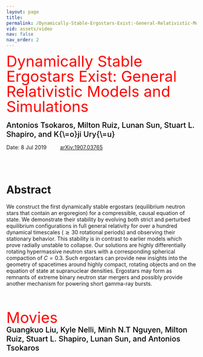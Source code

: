 ```yaml
---
layout: page
title: 
permalink: /Dynamically-Stable-Ergostars-Exist:-General-Relativistic-Models-and-Simulations/
vid: assets/video
nav: false
nav_order: 2
---
```


<div class="alert alert-block alert-success">
     <span style="color:red;font-weight:400;font-size:40px;line-height:1em">
        Dynamically Stable Ergostars Exist: General Relativistic Models and Simulations 
     </span>
     <br/><br/>
     <span style="color:black;font-weight:500;font-size:20px">
     Antonios Tsokaros,
     Milton Ruiz,
     Lunan Sun,
     Stuart L. Shapiro, and
     K{\=o}ji Ury{\=u}
     </span>
</div>

Date: 8 Jul 2019    &emsp;&emsp; [arXiv:1907.03765](https://arxiv.org/abs/1907.03765)

<br/><br/>


# Abstract 
We construct the first dynamically stable ergostars (equilibrium neutron
stars that contain an ergoregion) for a compressible, causal equation of
state. We demonstrate their stability by evolving 
both strict and perturbed equilibrium configurations
in full general
relativity for over a hundred dynamical timescales ($\gtrsim 30$ rotational
periods) and observing their stationary behavior. This stability is in 
contrast to earlier models which prove radially unstable to collapse.
Our solutions are highly differentially rotating hypermassive neutron stars 
with a corresponding spherical compaction of $C=0.3$. Such ergostars
can provide new insights into the geometry of spacetimes around highly
compact, rotating objects and on the equation of state at supranuclear
densities. Ergostars may form as remnants of extreme binary neutron star
mergers and possibly provide another mechanism for powering short gamma-ray
bursts.


<br/><br/>

<div class="alert alert-block alert-info">
     <span style="color:red;font-weight:400;font-size:40px;line-height:1em">
        Movies
     </span>
     <br/>
     <span style="color:black;font-weight:500;font-size:20px">
    Guangkuo Liu,
    Kyle Nelli,
    Minh N.T Nguyen,
    Milton Ruiz,
    Stuart L. Shapiro,
    Lunan Sun, and
    Antonios Tsokaros
     </span>
</div>

<br/>



